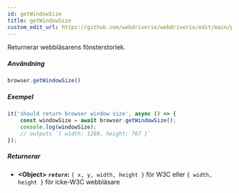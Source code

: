 ```yaml
---
id: getWindowSize
title: getWindowSize
custom_edit_url: https://github.com/webdriverio/webdriverio/edit/main/packages/webdriverio/src/commands/browser/getWindowSize.ts
---
```


Returnerar webbläsarens fönsterstorlek.

##### Användning

```js
browser.getWindowSize()
```

##### Exempel

```js title="getWindowSize.js"
it('should return browser window size', async () => {
    const windowSize = await browser.getWindowSize();
    console.log(windowSize);
    // outputs `{ width: 1280, height: 767 }`
});
```

##### Returnerar

- **&lt;Object&gt;**
            **<code><var>return</var></code>:**  `{ x, y, width, height }` för W3C eller `{ width, height }` för icke-W3C webbläsare